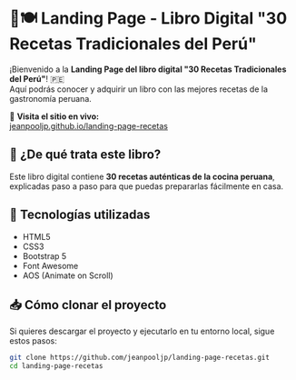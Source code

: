 # 📖🍽️ Landing Page - Libro Digital "30 Recetas Tradicionales del Perú"  

¡Bienvenido a la **Landing Page del libro digital "30 Recetas Tradicionales del Perú"**! 🇵🇪  
Aquí podrás conocer y adquirir un libro con las mejores recetas de la gastronomía peruana.  

🔗 **Visita el sitio en vivo:**  
[jeanpooljp.github.io/landing-page-recetas](https://jeanpooljp.github.io/landing-page-recetas/)  

## 📌 ¿De qué trata este libro?  
Este libro digital contiene **30 recetas auténticas de la cocina peruana**, explicadas paso a paso para que puedas prepararlas fácilmente en casa.  

## 🚀 Tecnologías utilizadas  
- HTML5  
- CSS3  
- Bootstrap 5  
- Font Awesome  
- AOS (Animate on Scroll)  

## 📥 Cómo clonar el proyecto  

Si quieres descargar el proyecto y ejecutarlo en tu entorno local, sigue estos pasos:  

```sh
git clone https://github.com/jeanpooljp/landing-page-recetas.git
cd landing-page-recetas
